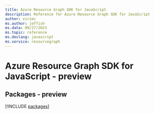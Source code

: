 ```yaml
---
title: Azure Resource Graph SDK for JavaScript
description: Reference for Azure Resource Graph SDK for JavaScript
author: xirzec
ms.author: jeffish
ms.data: 09/27/2023
ms.topic: reference
ms.devlang: javascript
ms.service: resourcegraph
---
```

# Azure Resource Graph SDK for JavaScript - preview
## Packages - preview
[!INCLUDE [packages](resource-graph-index.md)]